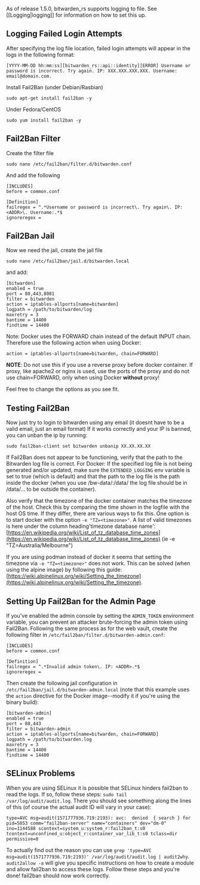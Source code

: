 As of release 1.5.0, bitwarden_rs supports logging to file. See [[Logging|logging]] for information on how to set this up.

## Logging Failed Login Attempts

After specifying the log file location, failed login attempts will appear in the logs in the following format:

```
[YYYY-MM-DD hh:mm:ss][bitwarden_rs::api::identity][ERROR] Username or password is incorrect. Try again. IP: XXX.XXX.XXX.XXX. Username: email@domain.com.
```
Install Fail2Ban (under Debian/Rasbian)
```
sudo apt-get install fail2ban -y
```
Under Fedora/CentOS
```
sudo yum install fail2ban -y
```
## Fail2Ban Filter

Create the filter file
```
sudo nano /etc/fail2ban/filter.d/bitwarden.conf
```
And add the following
```
[INCLUDES]
before = common.conf

[Definition]
failregex = ^.*Username or password is incorrect\. Try again\. IP: <ADDR>\. Username:.*$
ignoreregex =
```

## Fail2Ban Jail

Now we need the jail, create the jail file
```
sudo nano /etc/fail2ban/jail.d/bitwarden.local
```
and add:
```
[bitwarden]
enabled = true
port = 80,443,8081
filter = bitwarden
action = iptables-allports[name=bitwarden]
logpath = /path/to/bitwarden/log
maxretry = 3
bantime = 14400
findtime = 14400
```
Note: Docker uses the FORWARD chain instead of the default INPUT chain. Therefore use the following action when using Docker:

```
action = iptables-allports[name=bitwarden, chain=FORWARD]
```
**NOTE**: 
Do not use this if you use a reverse proxy before docker container. If proxy, like apache2 or nginx is used, use the ports of the proxy and do not use chain=FORWARD, only when using Docker **without** proxy!

Feel free to change the options as you see fit.

## Testing Fail2Ban

Now just try to login to bitwarden using any email (it doesnt have to be a valid email, just an email format)
If it works correctly and your IP is banned, you can unban the ip by running:
```
sudo fail2ban-client set bitwarden unbanip XX.XX.XX.XX
```
If Fail2Ban does not appear to be functioning, verify that the path to the Bitwarden log file is correct. For Docker: If the specified log file is not being generated and/or updated, make sure the `EXTENDED_LOGGING` env variable is set to true (which is default) and that the path to the log file is the path inside the docker (when you use /bw-data/:/data/ the log file should be in /data/... to be outside the container).

Also verify that the timezone of the docker container matches the timezone of the host. Check this by comparing the time shown in the logfile with the host OS time. If they differ, there are various ways to fix this.  One option is to start docker with the option ```-e "TZ=<timezone>"```. A list of valid timezones is here under the column heading'timezone database name': [https://en.wikipedia.org/wiki/List_of_tz_database_time_zones](https://en.wikipedia.org/wiki/List_of_tz_database_time_zones) (ie -e "TZ=Australia/Melbourne")

If you are using podman instead of docker it seems that setting the timezone via ```-e "TZ=<timezone>"``` does not work. This can be solved (when using the alpine image) by following this guide: [https://wiki.alpinelinux.org/wiki/Setting_the_timezone](https://wiki.alpinelinux.org/wiki/Setting_the_timezone).

## Setting Up Fail2Ban for the Admin Page

If you've enabled the admin console by setting the `ADMIN_TOKEN` environment variable, you can prevent an attacker brute-forcing the admin token using Fail2Ban. Following the same process as for the web vault, create the following filter in `/etc/fail2ban/filter.d/bitwarden-admin.conf`:

```
[INCLUDES]
before = common.conf

[Definition]
failregex = ^.*Invalid admin token\. IP: <ADDR>.*$
ignoreregex =
```

Then create the following jail configuration in `/etc/fail2ban/jail.d/bitwarden-admin.local` (note that this example uses the `action` directive for the Docker image--modify it if you're using the binary build):

```
[bitwarden-admin]
enabled = true
port = 80,443
filter = bitwarden-admin
action = iptables-allports[name=bitwarden, chain=FORWARD]
logpath = /path/to/bitwarden.log
maxretry = 3
bantime = 14400
findtime = 14400
```

## SELinux Problems
When you are using SELinux it is possible that SELinux hinders fail2ban to read the logs. If so, follow these steps:
`sudo tail /var/log/audit/audit.log`. There you should see something along the lines of this (of course the actual audit ID will vary in your case): 
```
type=AVC msg=audit(1571777936.719:2193): avc:  denied  { search } for  pid=5853 comm="fail2ban-server" name="containers" dev="dm-0" ino=1144588 scontext=system_u:system_r:fail2ban_t:s0 tcontext=unconfined_u:object_r:container_var_lib_t:s0 tclass=dir permissive=0
```   
To actually find out the reason you can use `grep 'type=AVC msg=audit(1571777936.719:2193)' /var/log/audit/audit.log | audit2why`. `audit2allow -a` will give you specific instructions on how to create a module and allow fail2ban to access these logs. Follow these steps and you're done! fail2ban should now work correctly.

